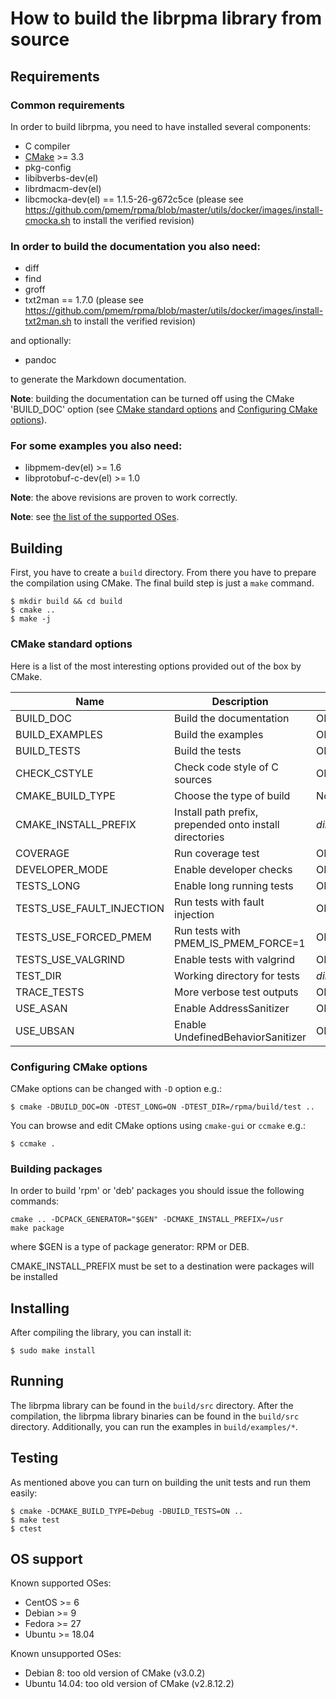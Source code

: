# How to build the librpma library from source

## Requirements

### Common requirements

In order to build librpma, you need to have installed several components:

- C compiler
- [CMake](http://www.cmake.org) >= 3.3
- pkg-config
- libibverbs-dev(el)
- librdmacm-dev(el)
- libcmocka-dev(el) == 1.1.5-26-g672c5ce (please see https://github.com/pmem/rpma/blob/master/utils/docker/images/install-cmocka.sh to install the verified revision)

### In order to build the documentation you also need:

- diff
- find
- groff
- txt2man == 1.7.0 (please see https://github.com/pmem/rpma/blob/master/utils/docker/images/install-txt2man.sh to install the verified revision)

and optionally:

- pandoc

to generate the Markdown documentation.

**Note**: building the documentation can be turned off using the CMake 'BUILD_DOC' option
(see [CMake standard options](INSTALL.md#cmake-standard-options) and
[Configuring CMake options](INSTALL.md#configuring-cmake-options)).

### For some examples you also need:

- libpmem-dev(el) >= 1.6
- libprotobuf-c-dev(el) >= 1.0

**Note**: the above revisions are proven to work correctly.

**Note**: see [the list of the supported OSes](INSTALL.md#supported-oses).

## Building

First, you have to create a `build` directory.
From there you have to prepare the compilation using CMake.
The final build step is just a `make` command.

```shell
$ mkdir build && cd build
$ cmake ..
$ make -j
```

### CMake standard options

Here is a list of the most interesting options
provided out of the box by CMake.

| Name | Description | Values | Default |
| - | - | - | - |
| BUILD_DOC | Build the documentation | ON/OFF | ON |
| BUILD_EXAMPLES | Build the examples | ON/OFF | ON |
| BUILD_TESTS | Build the tests | ON/OFF | ON |
| CHECK_CSTYLE | Check code style of C sources | ON/OFF | OFF |
| CMAKE_BUILD_TYPE | Choose the type of build | None/Debug/Release/RelWithDebInfo | Debug |
| CMAKE_INSTALL_PREFIX | Install path prefix, prepended onto install directories | *dir path* | /usr/local |
| COVERAGE | Run coverage test | ON/OFF | OFF |
| DEVELOPER_MODE | Enable developer checks | ON/OFF | OFF |
| TESTS_LONG | Enable long running tests | ON/OFF | OFF |
| TESTS_USE_FAULT_INJECTION | Run tests with fault injection | ON/OFF | OFF |
| TESTS_USE_FORCED_PMEM | Run tests with PMEM_IS_PMEM_FORCE=1 | ON/OFF | OFF |
| TESTS_USE_VALGRIND | Enable tests with valgrind | ON/OFF | ON |
| TEST_DIR | Working directory for tests | *dir path* | ./build/test |
| TRACE_TESTS | More verbose test outputs | ON/OFF | OFF |
| USE_ASAN | Enable AddressSanitizer | ON/OFF | OFF |
| USE_UBSAN | Enable UndefinedBehaviorSanitizer | ON/OFF | OFF |

### Configuring CMake options

CMake options can be changed with `-D` option e.g.:

```shell
$ cmake -DBUILD_DOC=ON -DTEST_LONG=ON -DTEST_DIR=/rpma/build/test ..
```

You can browse and edit CMake options using `cmake-gui` or `ccmake` e.g.:

```shell
$ ccmake .
```

### Building packages

In order to build 'rpm' or 'deb' packages you should issue the following commands:

```shell
cmake .. -DCPACK_GENERATOR="$GEN" -DCMAKE_INSTALL_PREFIX=/usr
make package
```

where $GEN is a type of package generator: RPM or DEB.

CMAKE_INSTALL_PREFIX must be set to a destination were packages will be installed

## Installing

After compiling the library, you can install it:

```shell
$ sudo make install
```

## Running

The librpma library can be found in the `build/src` directory.
After the compilation, the librpma library binaries can be found in the `build/src` directory.
Additionally, you can run the examples in `build/examples/*`.

## Testing

As mentioned above you can turn on building the unit tests and run them easily:

```shell
$ cmake -DCMAKE_BUILD_TYPE=Debug -DBUILD_TESTS=ON ..
$ make test
$ ctest
```

## OS support

Known supported OSes:

- CentOS >= 6
- Debian >= 9
- Fedora >= 27
- Ubuntu >= 18.04

Known unsupported OSes:

- Debian 8:     too old version of CMake (v3.0.2)
- Ubuntu 14.04: too old version of CMake (v2.8.12.2)
